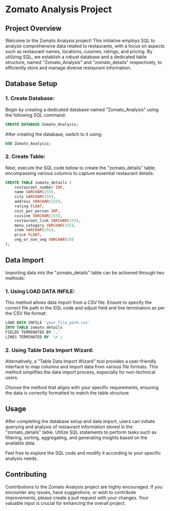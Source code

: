 # Zomato Analysis Project

## Project Overview

Welcome to the Zomato Analysis project! This initiative employs SQL to analyze comprehensive data related to restaurants, with a focus on aspects such as restaurant names, locations, cuisines, ratings, and pricing. By utilizing SQL, we establish a robust database and a dedicated table structure, named "Zomato_Analysis" and "zomato_details" respectively, to efficiently store and manage diverse restaurant information.

## Database Setup

### 1. Create Database:

Begin by creating a dedicated database named "Zomato_Analysis" using the following SQL command:

```sql
CREATE DATABASE Zomato_Analysis;
```

After creating the database, switch to it using:

```sql
USE Zomato_Analysis;
```

### 2. Create Table:

Next, execute the SQL code below to create the "zomato_details" table, encompassing various columns to capture essential restaurant details:

```sql
CREATE TABLE zomato_details (
    restaurant_number INT,
    name VARCHAR(255),
    city VARCHAR(255),
    address VARCHAR(255),
    rating FLOAT,
    cost_per_person INT,
    cuisine VARCHAR(255),
    restaurant_link VARCHAR(255),
    menu_category VARCHAR(255),
    item VARCHAR(255),
    price FLOAT,
    veg_or_non_veg VARCHAR(10)
);
```

## Data Import

Importing data into the "zomato_details" table can be achieved through two methods:

### 1. Using LOAD DATA INFILE:

This method allows data import from a CSV file. Ensure to specify the correct file path in the SQL code and adjust field and line terminators as per the CSV file format:

```sql
LOAD DATA INFILE 'your_file_path.csv'
INTO TABLE zomato_details
FIELDS TERMINATED BY ',' 
LINES TERMINATED BY '\n';
```

### 2. Using Table Data Import Wizard:

Alternatively, a "Table Data Import Wizard" tool provides a user-friendly interface to map columns and import data from various file formats. This method simplifies the data import process, especially for non-technical users.

Choose the method that aligns with your specific requirements, ensuring the data is correctly formatted to match the table structure.

## Usage

After completing the database setup and data import, users can initiate querying and analysis of restaurant information stored in the "zomato_details" table. Utilize SQL statements to perform tasks such as filtering, sorting, aggregating, and generating insights based on the available data.

Feel free to explore the SQL code and modify it according to your specific analysis needs.

## Contributing

Contributions to the Zomato Analysis project are highly encouraged. If you encounter any issues, have suggestions, or wish to contribute improvements, please create a pull request with your changes. Your valuable input is crucial for enhancing the overall project.
